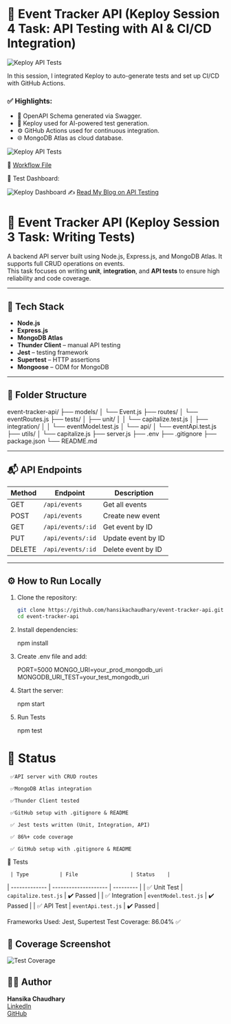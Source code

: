 # 📌 Event Tracker API (Keploy Session 4 Task: API Testing with AI & CI/CD Integration)

![Keploy API Tests](https://github.com/hansikachaudhary/event-tracker-api/actions/workflows/keploy.yml/badge.svg)

In this session, I integrated Keploy to auto-generate tests and set up CI/CD with GitHub Actions.

### ✅ Highlights:
- 📄 OpenAPI Schema generated via Swagger.
- 🤖 Keploy used for AI-powered test generation.
- ⚙️ GitHub Actions used for continuous integration.
- 🌐 MongoDB Atlas as cloud database.

![Keploy API Tests](https://github.com/hansikachaudhary/event-tracker-api/actions/workflows/keploy.yml/badge.svg)

🔗 [Workflow File](https://github.com/hansikachaudhary/event-tracker-api/blob/main/.github/workflows/keploy.yml)

📸 Test Dashboard:

![Keploy Dashboard](https://app.keploy.io/api-testing/test-suites?appId=5e86b901-c3fb-414c-baed-79dc4515a2fb)
✍️ [Read My Blog on API Testing](https://dev.to/hansika_chaudhary_85d861b/how-i-automated-api-testing-and-cicd-integration-with-keploy-1hph)




# 📌 Event Tracker API (Keploy Session 3 Task: Writing Tests)




A backend API server built using Node.js, Express.js, and MongoDB Atlas. It supports full CRUD operations on events.  
This task focuses on writing **unit**, **integration**, and **API tests** to ensure high reliability and code coverage.

---

## 🔧 Tech Stack

- **Node.js**
- **Express.js**
- **MongoDB Atlas**
- **Thunder Client** – manual API testing
- **Jest** – testing framework
- **Supertest** – HTTP assertions
- **Mongoose** – ODM for MongoDB

---



## 📁 Folder Structure

event-tracker-api/
├── models/
│ └── Event.js
├── routes/
│ └── eventRoutes.js
├── tests/
│ ├── unit/
│ │ └── capitalize.test.js
│ ├── integration/
│ │ └── eventModel.test.js
│ └── api/
│ └── eventApi.test.js
├── utils/
│ └── capitalize.js
├── server.js
├── .env
├── .gitignore
├── package.json
└── README.md


---

## 📬 API Endpoints

| Method | Endpoint           | Description         |
|--------|--------------------|---------------------|
| GET    | `/api/events`      | Get all events      |
| POST   | `/api/events`      | Create new event    |
| GET    | `/api/events/:id`  | Get event by ID     |
| PUT    | `/api/events/:id`  | Update event by ID  |
| DELETE | `/api/events/:id`  | Delete event by ID  |

---

## ⚙️ How to Run Locally

1. Clone the repository:
   ```bash
   git clone https://github.com/hansikachaudhary/event-tracker-api.git
   cd event-tracker-api
2. Install dependencies:
   
   npm install
   
3.  Create .env file and add:

    PORT=5000
    MONGO_URI=your_prod_mongodb_uri
    MONGODB_URI_TEST=your_test_mongodb_uri

   
4.   Start the server:
   
       npm start

5.   Run Tests
    
     npm test



   
# 📌 Status
     ✅API server with CRUD routes

     ✅MongoDB Atlas integration

     ✅Thunder Client tested

     ✅GitHub setup with .gitignore & README

     ✅ Jest tests written (Unit, Integration, API)  

     ✅ 86%+ code coverage 

     ✅ GitHub setup with .gitignore & README  


🧪 Tests

     | Type          | File                 | Status    |
| ------------- | -------------------- | --------- |
| ✅ Unit Test   | `capitalize.test.js` | ✔️ Passed |
| ✅ Integration | `eventModel.test.js` | ✔️ Passed |
| ✅ API Test    | `eventApi.test.js`   | ✔️ Passed |


Frameworks Used: Jest, Supertest
Test Coverage: 86.04% ✅

## 📸 Coverage Screenshot

![Test Coverage](./coverage.png.jpg)

## 👩‍💻 Author
  
**Hansika Chaudhary**  
[LinkedIn](https://www.linkedin.com/in/hansika-chaudhary-243164253/)  
[GitHub](hansikachaudhary)

   

